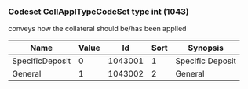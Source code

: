 ### Codeset CollApplTypeCodeSet type int (1043)

conveys how the collateral should be/has been applied

| Name            | Value | Id      | Sort | Synopsis         |
|-----------------|-------|---------|------|------------------|
| SpecificDeposit | 0     | 1043001 | 1    | Specific Deposit |
| General         | 1     | 1043002 | 2    | General          |


